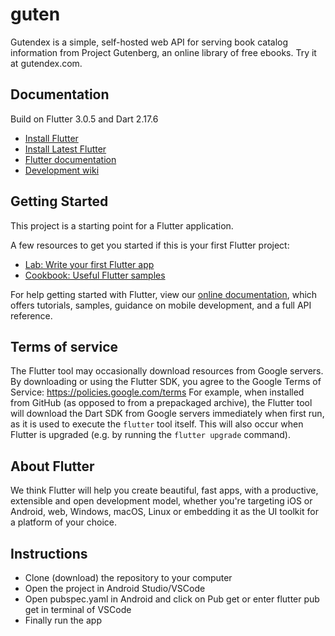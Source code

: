 # guten

Gutendex is a simple, self-hosted web API for serving book catalog information from Project Gutenberg, an online library of free ebooks.
Try it at gutendex.com.


## Documentation

Build on Flutter 3.0.5 and Dart 2.17.6

* [Install Flutter](https://storage.googleapis.com/flutter_infra_release/releases/stable/windows/flutter_windows_3.0.5-stable.zip) 
* [Install Latest Flutter](https://flutter.dev/get-started/)
* [Flutter documentation](https://docs.flutter.dev/)
* [Development wiki](https://github.com/flutter/flutter/wiki)

## Getting Started

This project is a starting point for a Flutter application.

A few resources to get you started if this is your first Flutter project:

- [Lab: Write your first Flutter app](https://flutter.dev/docs/get-started/codelab)
- [Cookbook: Useful Flutter samples](https://flutter.dev/docs/cookbook)

For help getting started with Flutter, view our
[online documentation](https://flutter.dev/docs), which offers tutorials,
samples, guidance on mobile development, and a full API reference.


## Terms of service
The Flutter tool may occasionally download resources from Google servers. By
downloading or using the Flutter SDK, you agree to the Google Terms of Service:
https://policies.google.com/terms
For example, when installed from GitHub (as opposed to from a prepackaged
archive), the Flutter tool will download the Dart SDK from Google servers
immediately when first run, as it is used to execute the `flutter` tool itself.
This will also occur when Flutter is upgraded (e.g. by running the `flutter
upgrade` command).
## About Flutter
We think Flutter will help you create beautiful, fast apps, with a productive,
extensible and open development model, whether you're targeting iOS or Android,
web, Windows, macOS, Linux or embedding it as the UI toolkit for a platform of
your choice.

## Instructions
* Clone (download) the repository to your computer
* Open the project in Android Studio/VSCode
* Open pubspec.yaml in Android and click on Pub get or enter flutter pub get in terminal of VSCode
* Finally run the app
